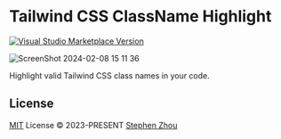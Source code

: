 # Tailwind CSS ClassName Highlight

<a href="https://marketplace.visualstudio.com/items?itemName=hyoban.tailwindcss-classname-highlight" target="__blank"><img src="https://img.shields.io/visual-studio-marketplace/v/hyoban.tailwindcss-classname-highlight.svg?color=eee&amp;label=VS%20Code%20Marketplace&logo=visual-studio-code" alt="Visual Studio Marketplace Version" /></a>

![ScreenShot 2024-02-08 15 11 36](https://github.com/hyoban/tailwindcss-classname-highlight/assets/38493346/81cf883b-67a5-4db8-84b8-f1ae4121a0fc)

Highlight valid Tailwind CSS class names in your code.

## License

[MIT](./LICENSE) License © 2023-PRESENT [Stephen Zhou](https://github.com/hyoban)
